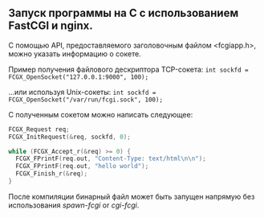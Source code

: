 ## Запуск программы на **C** с использованием **FastCGI** и **nginx**.

С помощью API, предоставляемого заголовочным файлом <fcgiapp.h>, можно указать информацию о сокете.

Пример получения файлового дескриптора TCP-сокета:
`int sockfd = FCGX_OpenSocket("127.0.0.1:9000", 100);`

...или используя Unix-сокеты:
`int sockfd = FCGX_OpenSocket("/var/run/fcgi.sock", 100);`

С полученным сокетом можно написать следующее: 
```c
FCGX_Request req;
FCGX_InitRequest(&req, sockfd, 0);

while (FCGX_Accept_r(&req) >= 0) {
  FCGX_FPrintF(req.out, "Content-Type: text/html\n\n");
  FCGX_FPrintF(req.out, "hello world");
  FCGX_Finish_r(&req);
}
```

После компиляции бинарный файл может быть запущен напрямую без использования *spawn-fcgi* or *cgi-fcgi*.
